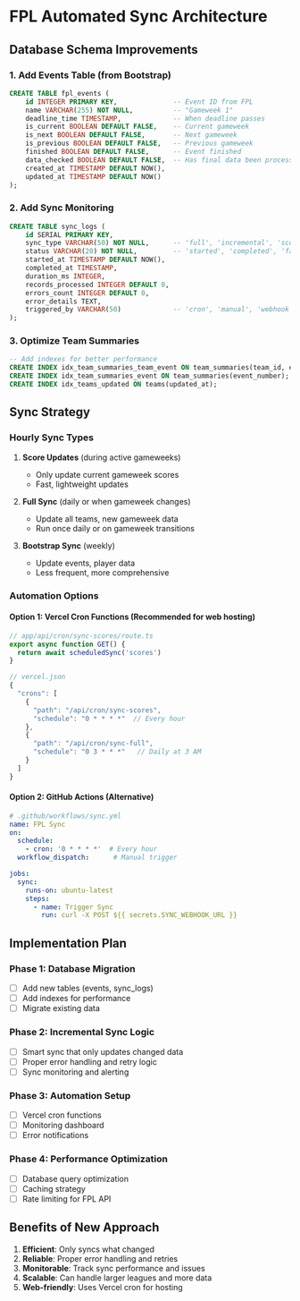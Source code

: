 # FPL Automated Sync Architecture

## Database Schema Improvements

### 1. Add Events Table (from Bootstrap)
```sql
CREATE TABLE fpl_events (
    id INTEGER PRIMARY KEY,              -- Event ID from FPL
    name VARCHAR(255) NOT NULL,          -- "Gameweek 1"
    deadline_time TIMESTAMP,             -- When deadline passes
    is_current BOOLEAN DEFAULT FALSE,    -- Current gameweek
    is_next BOOLEAN DEFAULT FALSE,       -- Next gameweek
    is_previous BOOLEAN DEFAULT FALSE,   -- Previous gameweek
    finished BOOLEAN DEFAULT FALSE,      -- Event finished
    data_checked BOOLEAN DEFAULT FALSE,  -- Has final data been processed
    created_at TIMESTAMP DEFAULT NOW(),
    updated_at TIMESTAMP DEFAULT NOW()
);
```

### 2. Add Sync Monitoring
```sql
CREATE TABLE sync_logs (
    id SERIAL PRIMARY KEY,
    sync_type VARCHAR(50) NOT NULL,      -- 'full', 'incremental', 'scores'
    status VARCHAR(20) NOT NULL,         -- 'started', 'completed', 'failed'
    started_at TIMESTAMP DEFAULT NOW(),
    completed_at TIMESTAMP,
    duration_ms INTEGER,
    records_processed INTEGER DEFAULT 0,
    errors_count INTEGER DEFAULT 0,
    error_details TEXT,
    triggered_by VARCHAR(50)             -- 'cron', 'manual', 'webhook'
);
```

### 3. Optimize Team Summaries
```sql
-- Add indexes for better performance
CREATE INDEX idx_team_summaries_team_event ON team_summaries(team_id, event_number);
CREATE INDEX idx_team_summaries_event ON team_summaries(event_number);
CREATE INDEX idx_teams_updated ON teams(updated_at);
```

## Sync Strategy

### Hourly Sync Types
1. **Score Updates** (during active gameweeks)
   - Only update current gameweek scores
   - Fast, lightweight updates
   
2. **Full Sync** (daily or when gameweek changes)
   - Update all teams, new gameweek data
   - Run once daily or on gameweek transitions
   
3. **Bootstrap Sync** (weekly)
   - Update events, player data
   - Less frequent, more comprehensive

### Automation Options

#### Option 1: Vercel Cron Functions (Recommended for web hosting)
```typescript
// app/api/cron/sync-scores/route.ts
export async function GET() {
  return await scheduledSync('scores')
}

// vercel.json
{
  "crons": [
    {
      "path": "/api/cron/sync-scores",
      "schedule": "0 * * * *"  // Every hour
    },
    {
      "path": "/api/cron/sync-full", 
      "schedule": "0 3 * * *"   // Daily at 3 AM
    }
  ]
}
```

#### Option 2: GitHub Actions (Alternative)
```yaml
# .github/workflows/sync.yml
name: FPL Sync
on:
  schedule:
    - cron: '0 * * * *'  # Every hour
  workflow_dispatch:      # Manual trigger

jobs:
  sync:
    runs-on: ubuntu-latest
    steps:
      - name: Trigger Sync
        run: curl -X POST ${{ secrets.SYNC_WEBHOOK_URL }}
```

## Implementation Plan

### Phase 1: Database Migration
- [ ] Add new tables (events, sync_logs)
- [ ] Add indexes for performance
- [ ] Migrate existing data

### Phase 2: Incremental Sync Logic
- [ ] Smart sync that only updates changed data
- [ ] Proper error handling and retry logic
- [ ] Sync monitoring and alerting

### Phase 3: Automation Setup
- [ ] Vercel cron functions
- [ ] Monitoring dashboard
- [ ] Error notifications

### Phase 4: Performance Optimization
- [ ] Database query optimization
- [ ] Caching strategy
- [ ] Rate limiting for FPL API

## Benefits of New Approach

1. **Efficient**: Only syncs what changed
2. **Reliable**: Proper error handling and retries
3. **Monitorable**: Track sync performance and issues
4. **Scalable**: Can handle larger leagues and more data
5. **Web-friendly**: Uses Vercel cron for hosting
